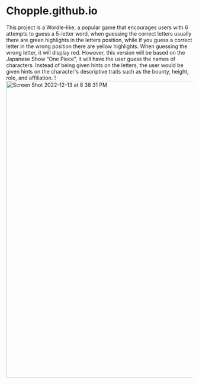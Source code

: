 # Chopple.github.io

This project is a Wordle-like, a popular game that encourages users with 6 attempts to guess a 5-letter word, when guessing the correct letters usually there are green highlights in the letters position, while if you guess a correct letter in the wrong position there are yellow highlights. When guessing the wrong letter, it will display red. However, this version will be based on the Japanese Show “One Piece”, it will have the user guess the names of characters. Instead of being given hints on the letters, the user would be given hints on the character's descriptive traits such as the bounty, height, role, and affiliation. !
<img width="800" alt="Screen Shot 2022-12-13 at 8 38 31 PM" src="https://user-images.githubusercontent.com/72841968/207771633-c5176508-a01f-4421-b1a9-0df935305169.png">
